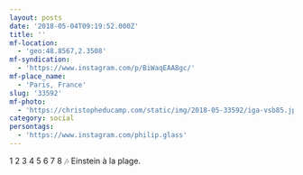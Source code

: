 ```yaml
---
layout: posts
date: '2018-05-04T09:19:52.000Z'
title: ''
mf-location:
  - 'geo:48.8567,2.3508'
mf-syndication:
  - 'https://www.instagram.com/p/BiWaqEAA8gc/'
mf-place_name:
  - 'Paris, France'
slug: '33592'
mf-photo:
  - 'https://christopheducamp.com/static/img/2018-05-33592/iga-vsb85.jpg'
category: social
persontags:
  - 'https://www.instagram.com/philip.glass'
---
```

1 2 3 4 5 6 7 8 🎶
Einstein à la plage.
